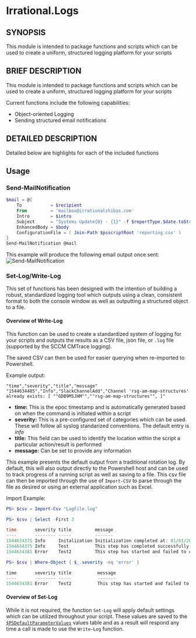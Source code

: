 # Irrational.Logs

## SYNOPSIS

This module is intended to package functions and scripts which can be used to create a uniform, structured logging platform for your scripts

## BRIEF DESCRIPTION

This module is intended to package functions and scripts which can be used to create a uniform, structured logging platform for your scripts

Current functions include the following capabilities:

* Object-oriented Logging
* Sending structured email notifications

## DETAILED DESCRIPTION

Detailed below are highlights for each of the included functions
## Usage

### Send-MailNotification

```powershell
$mail = @{
    To           = $recipient
    From         = 'mailbox@irrationalshibas.com'
    Intro        = $intro
    Subject      = "Systems Update{0} - {1}" -f $reportType,$date.toString('MM/dd/yy')
    EnhancedBody = $body
    ConfigurationFile = ( Join-Path $psscriptRoot 'reporting.css' )
}
Send-MailNotification @mail
```

This example will produce the following email output once sent:
![Send-MailNotification](./docs/send-mailnotification_complex.png)

### Set-Log/Write-Log

This set of functions has been designed with the intention of building a robust, standardized logging tool which outputs using a clean, consistent format to both the console window as well as outputting a structured object to a file.

#### Overview of Write-Log

This function can be used to create a standardized system of logging for your scripts and outputs the results as a CSV file, json file, or `.log` file (supported by the SCCM CMTrace logging).

The saved CSV can then be used for easier querying when re-imported to Powershell.

Example output:

```csv
"time","severity","title","message"
"1544634485","Info","SlackChannelAdd","Channel 'rsg-am-map-structures' already exists: [ ""GDB9M5JHM"",""rsg-am-map-structures"", ]"
```

* **time:** This is the epoc timestamp and is automatically generated based on when the command is initiated within a script
* **severity:** This is a pre-configured set of categories which can be used. These will follow all syslog standarized conventions. The default entry is *info*
* **title:** This field can be used to identify the location within the script a particular action/result is performed
* **message:** Can be set to provide any information

This example presents the default output from a traditional rotation log. By default, this will also output directly to the Powershell
host and can be used to track progress of a running script as well as saving to a file. This csv file can then be imported through
the use of `Import-CSV` to parse through the file as desired or using an external application such as Excel.

Import Example:

```Powershell
PS> $csv = Import-Csv "LogFile.log"

PS> $csv | Select -First 3

time       severity title         message
----       -------- -----         -------
1544634375 Info     Initalization Initialization completed at: 01/01/2022 12:00:01
1544634375 Info     Test          This step has completed successfully
1544634381 Error    Test2         This step has started and failed to complete

PS> $csv | Where-Object { $_.severity -eq 'error' }

time       severity title          message
----       -------- -----          -------
1544634381 Error    Test2          This step has started and failed to complete
```

#### Overview of Set-Log

While it is not required, the function `Set-Log` will apply default settings which can be utilized throughout your script. These
values are saved to the [`$PSDefaultParameterValues`](https://docs.microsoft.com/en-us/powershell/module/microsoft.powershell.core/about/about_parameters_default_values?view=powershell-6) values table and as a result will respond any time a call is made to use the `Write-Log` function.